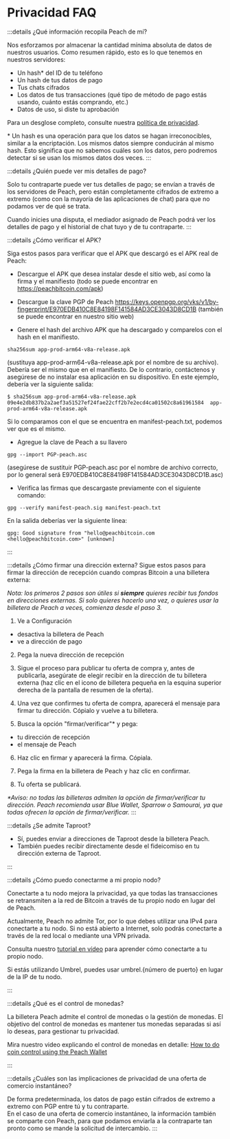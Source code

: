 # Privacidad FAQ

:::details ¿Qué información recopila Peach de mí?

Nos esforzamos por almacenar la cantidad mínima absoluta de datos de nuestros usuarios. Como resumen rápido, esto es lo que tenemos en nuestros servidores:

- Un hash\* del ID de tu teléfono
- Un hash de tus datos de pago
- Tus chats cifrados
- Los datos de tus transacciones (qué tipo de método de pago estás usando, cuánto estás comprando, etc.)
- Datos de uso, si diste tu aprobación

Para un desglose completo, consulte nuestra [política de privacidad](/es/privacy-policy/).

\* Un hash es una operación para que los datos se hagan irreconocibles, similar a la encriptación. Los mismos datos siempre conducirán al mismo hash. Esto significa que no sabemos cuáles son los datos, pero podremos detectar si se usan los mismos datos dos veces.
:::

<!--
:::details ¿Qué información se envía cuando comparto datos de uso?
Dar una lista
:::
-->

:::details ¿Quién puede ver mis detalles de pago?

Solo tu contraparte puede ver tus detalles de pago; se envían a través de los servidores de Peach, pero están completamente cifrados de extremo a extremo (como con la mayoría de las aplicaciones de chat) para que no podamos ver de qué se trata.

Cuando inicies una disputa, el mediador asignado de Peach podrá ver los detalles de pago y el historial de chat tuyo y de tu contraparte.
:::

:::details ¿Cómo verificar el APK?

Siga estos pasos para verificar que el APK que descargó es el APK real de Peach:

- Descargue el APK que desea instalar desde el sitio web, así como la firma y el manifiesto (todo se puede encontrar en https://peachbitcoin.com/apk)

- Descargue la clave PGP de Peach https://keys.openpgp.org/vks/v1/by-fingerprint/E970EDB410C8E84198F141584AD3CE3043D8CD1B (también se puede encontrar en nuestro sitio web)

- Genere el hash del archivo APK que ha descargado y comparelos con el hash en el manifiesto.

```
sha256sum app-prod-arm64-v8a-release.apk
```

(sustituya app-prod-arm64-v8a-release.apk por el nombre de su archivo). Debería ser el mismo que en el manifiesto. De lo contrario, contáctenos y asegúrese de no instalar esa aplicación en su dispositivo. En este ejemplo, debería ver la siguiente salida:

```
$ sha256sum app-prod-arm64-v8a-release.apk
09e4e2db837b2a2aef3a51527ef24fae22cff2b7e2ecd4ca01502c8a61961584  app-prod-arm64-v8a-release.apk
```

Si lo comparamos con el que se encuentra en manifest-peach.txt, podemos ver que es el mismo.

- Agregue la clave de Peach a su llavero

```
gpg --import PGP-peach.asc
```

(asegúrese de sustituir PGP-peach.asc por el nombre de archivo correcto, por lo general será E970EDB410C8E84198F141584AD3CE3043D8CD1B.asc)

- Verifica las firmas que descargaste previamente con el siguiente comando:

```
gpg --verify manifest-peach.sig manifest-peach.txt
```

En la salida deberías ver la siguiente línea:

```
gpg: Good signature from "hello@peachbitcoin.com <hello@peachbitcoin.com>" [unknown]
```

:::

:::details ¿Cómo firmar una dirección externa?
Sigue estos pasos para firmar la dirección de recepción cuando compras Bitcoin a una billetera externa:

_Nota: los primeros 2 pasos son útiles si **siempre** quieres recibir tus fondos en direcciones externas. Si solo quieres hacerlo una vez, o quieres usar la billetera de Peach a veces, comienza desde el paso 3._

1. Ve a Configuración

- desactiva la billetera de Peach
- ve a dirección de pago

2. Pega la nueva dirección de recepción

3. Sigue el proceso para publicar tu oferta de compra y, antes de publicarla, asegúrate de elegir recibir en la dirección de tu billetera externa (haz clic en el icono de billetera pequeña en la esquina superior derecha de la pantalla de resumen de la oferta).

4. Una vez que confirmes tu oferta de compra, aparecerá el mensaje para firmar tu dirección. Cópialo y vuelve a tu billetera.

5. Busca la opción "firmar/verificar"\* y pega:

- tu dirección de recepción
- el mensaje de Peach

6. Haz clic en firmar y aparecerá la firma. Cópiala.

7. Pega la firma en la billetera de Peach y haz clic en confirmar.

8. Tu oferta se publicará.

_\*Aviso: no todas las billeteras admiten la opción de firmar/verificar tu dirección. Peach recomienda usar Blue Wallet, Sparrow o Samourai, ya que todas ofrecen la opción de firmar/verificar._
:::

:::details ¿Se admite Taproot?

- Sí, puedes enviar a direcciones de Taproot desde la billetera Peach.
- También puedes recibir directamente desde el fideicomiso en tu dirección externa de Taproot.

:::

:::details ¿Cómo puedo conectarme a mi propio nodo?

Conectarte a tu nodo mejora la privacidad, ya que todas las transacciones se retransmiten a la red de Bitcoin a través de tu propio nodo en lugar del de Peach.

Actualmente, Peach no admite Tor, por lo que debes utilizar una IPv4 para conectarte a tu nodo. Si no está abierto a Internet, solo podrás conectarte a través de la red local o mediante una VPN privada.

Consulta nuestro [tutorial en vídeo](https://www.youtube.com/watch?v=xtvq2i3mIYg) para aprender cómo conectarte a tu propio nodo.

Si estás utilizando Umbrel, puedes usar umbrel.{número de puerto} en lugar de la IP de tu nodo.

:::

:::details ¿Qué es el control de monedas?

La billetera Peach admite el control de monedas o la gestión de monedas. El objetivo del control de monedas es mantener tus monedas separadas si así lo deseas, para gestionar tu privacidad.

Mira nuestro video explicando el control de monedas en detalle: [How to do coin control using the Peach Wallet](https://www.youtube.com/watch?v=zWwIekSv3U8)

:::

:::details ¿Cuáles son las implicaciones de privacidad de una oferta de comercio instantáneo?

De forma predeterminada, los datos de pago están cifrados de extremo a extremo con PGP entre tú y tu contraparte.  
En el caso de una oferta de comercio instantáneo, la información también se comparte con Peach, para que podamos enviarla a la contraparte tan pronto como se mande la solicitud de intercambio.
:::

